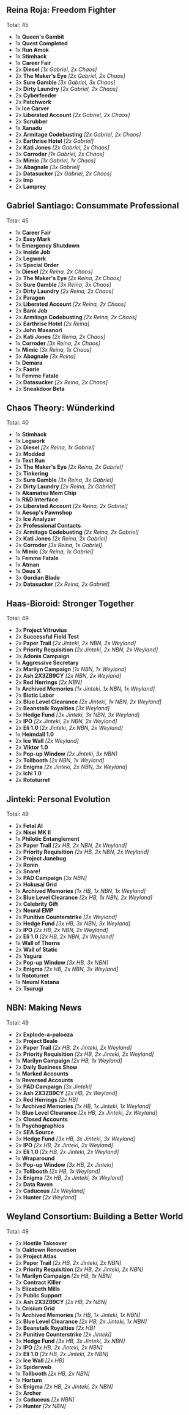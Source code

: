 
## Reina Roja: Freedom Fighter

Total: 45

- 1x **Queen's Gambit**
- 1x **Quest Completed**
- 1x **Run Amok**
- 1x **Stimhack**
- 1x **Career Fair**
- 2x **Diesel** _[1x Gabriel, 2x Chaos]_
- 2x **The Maker's Eye** _[2x Gabriel, 2x Chaos]_
- 3x **Sure Gamble** _[3x Gabriel, 3x Chaos]_
- 2x **Dirty Laundry** _[2x Gabriel, 2x Chaos]_
- 2x **Cyberfeeder**
- 2x **Patchwork**
- 1x **Ice Carver**
- 2x **Liberated Account** _[2x Gabriel, 2x Chaos]_
- 2x **Scrubber**
- 1x **Xanadu**
- 2x **Armitage Codebusting** _[2x Gabriel, 2x Chaos]_
- 2x **Earthrise Hotel** _[2x Gabriel]_
- 2x **Kati Jones** _[2x Gabriel, 2x Chaos]_
- 3x **Corroder** _[1x Gabriel, 2x Chaos]_
- 3x **Mimic** _[1x Gabriel, 1x Chaos]_
- 3x **Abagnale** _[3x Gabriel]_
- 2x **Datasucker** _[2x Gabriel, 2x Chaos]_
- 2x **Imp**
- 2x **Lamprey**

## Gabriel Santiago: Consummate Professional

Total: 45

- 1x **Career Fair**
- 2x **Easy Mark**
- 1x **Emergency Shutdown**
- 2x **Inside Job**
- 2x **Legwork**
- 2x **Special Order**
- 1x **Diesel** _[2x Reina, 2x Chaos]_
- 2x **The Maker's Eye** _[2x Reina, 2x Chaos]_
- 3x **Sure Gamble** _[3x Reina, 3x Chaos]_
- 2x **Dirty Laundry** _[2x Reina, 2x Chaos]_
- 2x **Paragon**
- 2x **Liberated Account** _[2x Reina, 2x Chaos]_
- 2x **Bank Job**
- 2x **Armitage Codebusting** _[2x Reina, 2x Chaos]_
- 2x **Earthrise Hotel** _[2x Reina]_
- 2x **John Masanori**
- 2x **Kati Jones** _[2x Reina, 2x Chaos]_
- 1x **Corroder** _[3x Reina, 2x Chaos]_
- 1x **Mimic** _[3x Reina, 1x Chaos]_
- 3x **Abagnale** _[3x Reina]_
- 1x **Demara**
- 2x **Faerie**
- 1x **Femme Fatale**
- 2x **Datasucker** _[2x Reina, 2x Chaos]_
- 2x **Sneakdoor Beta**

## Chaos Theory: Wünderkind

Total: 40

- 1x **Stimhack**
- 1x **Legwork**
- 2x **Diesel** _[2x Reina, 1x Gabriel]_
- 2x **Modded**
- 1x **Test Run**
- 2x **The Maker's Eye** _[2x Reina, 2x Gabriel]_
- 2x **Tinkering**
- 3x **Sure Gamble** _[3x Reina, 3x Gabriel]_
- 2x **Dirty Laundry** _[2x Reina, 2x Gabriel]_
- 1x **Akamatsu Mem Chip**
- 1x **R&D Interface**
- 2x **Liberated Account** _[2x Reina, 2x Gabriel]_
- 1x **Aesop's Pawnshop**
- 2x **Ice Analyzer**
- 2x **Professional Contacts**
- 2x **Armitage Codebusting** _[2x Reina, 2x Gabriel]_
- 2x **Kati Jones** _[2x Reina, 2x Gabriel]_
- 2x **Corroder** _[3x Reina, 1x Gabriel]_
- 1x **Mimic** _[3x Reina, 1x Gabriel]_
- 1x **Femme Fatale**
- 1x **Atman**
- 1x **Deus X**
- 3x **Gordian Blade**
- 2x **Datasucker** _[2x Reina, 2x Gabriel]_

## Haas-Bioroid: Stronger Together

Total: 49

- 3x **Project Vitruvius**
- 2x **Successful Field Test**
- 2x **Paper Trail** _[2x Jinteki, 2x NBN, 2x Weyland]_
- 2x **Priority Requisition** _[2x Jinteki, 2x NBN, 2x Weyland]_
- 3x **Adonis Campaign**
- 1x **Aggressive Secretary**
- 2x **Marilyn Campaign** _[1x NBN, 1x Weyland]_
- 2x **Ash 2X3ZB9CY** _[2x NBN, 2x Weyland]_
- 2x **Red Herrings** _[2x NBN]_
- 1x **Archived Memories** _[1x Jinteki, 1x NBN, 1x Weyland]_
- 2x **Biotic Labor**
- 2x **Blue Level Clearance** _[2x Jinteki, 1x NBN, 2x Weyland]_
- 2x **Beanstalk Royalties** _[3x Weyland]_
- 3x **Hedge Fund** _[3x Jinteki, 3x NBN, 3x Weyland]_
- 2x **IPO** _[2x Jinteki, 2x NBN, 2x Weyland]_
- 2x **Eli 1.0** _[2x Jinteki, 2x NBN, 2x Weyland]_
- 1x **Heimdall 1.0**
- 2x **Ice Wall** _[2x Weyland]_
- 2x **Viktor 1.0**
- 3x **Pop-up Window** _[2x Jinteki, 3x NBN]_
- 2x **Tollbooth** _[2x NBN, 1x Weyland]_
- 2x **Enigma** _[2x Jinteki, 2x NBN, 3x Weyland]_
- 2x **Ichi 1.0**
- 2x **Rototurret**

## Jinteki: Personal Evolution

Total: 49

- 2x **Fetal AI**
- 2x **Nisei MK II**
- 1x **Philotic Entanglement**
- 2x **Paper Trail** _[2x HB, 2x NBN, 2x Weyland]_
- 2x **Priority Requisition** _[2x HB, 2x NBN, 2x Weyland]_
- 2x **Project Junebug**
- 2x **Ronin**
- 2x **Snare!**
- 3x **PAD Campaign** _[3x NBN]_
- 2x **Hokusai Grid**
- 1x **Archived Memories** _[1x HB, 1x NBN, 1x Weyland]_
- 2x **Blue Level Clearance** _[2x HB, 1x NBN, 2x Weyland]_
- 2x **Celebrity Gift**
- 2x **Neural EMP**
- 2x **Punitive Counterstrike** _[2x Weyland]_
- 3x **Hedge Fund** _[3x HB, 3x NBN, 3x Weyland]_
- 2x **IPO** _[2x HB, 2x NBN, 2x Weyland]_
- 2x **Eli 1.0** _[2x HB, 2x NBN, 2x Weyland]_
- 1x **Wall of Thorns**
- 2x **Wall of Static**
- 2x **Yagura**
- 2x **Pop-up Window** _[3x HB, 3x NBN]_
- 2x **Enigma** _[2x HB, 2x NBN, 3x Weyland]_
- 1x **Rototurret**
- 1x **Neural Katana**
- 2x **Tsurugi**

## NBN: Making News

Total: 49

- 2x **Explode-a-palooza**
- 3x **Project Beale**
- 2x **Paper Trail** _[2x HB, 2x Jinteki, 2x Weyland]_
- 2x **Priority Requisition** _[2x HB, 2x Jinteki, 2x Weyland]_
- 1x **Marilyn Campaign** _[2x HB, 1x Weyland]_
- 2x **Daily Business Show**
- 1x **Marked Accounts**
- 1x **Reversed Accounts**
- 3x **PAD Campaign** _[3x Jinteki]_
- 2x **Ash 2X3ZB9CY** _[2x HB, 2x Weyland]_
- 2x **Red Herrings** _[2x HB]_
- 1x **Archived Memories** _[1x HB, 1x Jinteki, 1x Weyland]_
- 1x **Blue Level Clearance** _[2x HB, 2x Jinteki, 2x Weyland]_
- 2x **Closed Accounts**
- 1x **Psychographics**
- 2x **SEA Source**
- 3x **Hedge Fund** _[3x HB, 3x Jinteki, 3x Weyland]_
- 2x **IPO** _[2x HB, 2x Jinteki, 2x Weyland]_
- 2x **Eli 1.0** _[2x HB, 2x Jinteki, 2x Weyland]_
- 1x **Wraparound**
- 3x **Pop-up Window** _[3x HB, 2x Jinteki]_
- 2x **Tollbooth** _[2x HB, 1x Weyland]_
- 2x **Enigma** _[2x HB, 2x Jinteki, 3x Weyland]_
- 2x **Data Raven**
- 2x **Caduceus** _[2x Weyland]_
- 2x **Hunter** _[2x Weyland]_

## Weyland Consortium: Building a Better World

Total: 49

- 2x **Hostile Takeover**
- 1x **Oaktown Renovation**
- 3x **Project Atlas**
- 2x **Paper Trail** _[2x HB, 2x Jinteki, 2x NBN]_
- 2x **Priority Requisition** _[2x HB, 2x Jinteki, 2x NBN]_
- 1x **Marilyn Campaign** _[2x HB, 1x NBN]_
- 2x **Contract Killer**
- 1x **Elizabeth Mills**
- 2x **Public Support**
- 2x **Ash 2X3ZB9CY** _[2x HB, 2x NBN]_
- 1x **Crisium Grid**
- 1x **Archived Memories** _[1x HB, 1x Jinteki, 1x NBN]_
- 2x **Blue Level Clearance** _[2x HB, 2x Jinteki, 1x NBN]_
- 3x **Beanstalk Royalties** _[2x HB]_
- 2x **Punitive Counterstrike** _[2x Jinteki]_
- 3x **Hedge Fund** _[3x HB, 3x Jinteki, 3x NBN]_
- 2x **IPO** _[2x HB, 2x Jinteki, 2x NBN]_
- 2x **Eli 1.0** _[2x HB, 2x Jinteki, 2x NBN]_
- 2x **Ice Wall** _[2x HB]_
- 2x **Spiderweb**
- 1x **Tollbooth** _[2x HB, 2x NBN]_
- 1x **Hortum**
- 3x **Enigma** _[2x HB, 2x Jinteki, 2x NBN]_
- 2x **Archer**
- 2x **Caduceus** _[2x NBN]_
- 2x **Hunter** _[2x NBN]_
